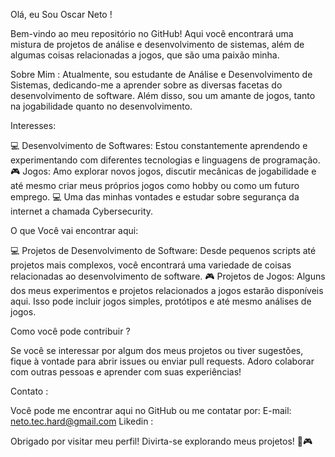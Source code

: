 Olá, eu Sou Oscar Neto !

Bem-vindo ao meu repositório no GitHub! Aqui você encontrará uma mistura de projetos de análise e desenvolvimento de sistemas, além de algumas coisas relacionadas a jogos, que são uma paixão minha.

Sobre Mim : Atualmente, sou estudante de Análise e Desenvolvimento de Sistemas, dedicando-me a aprender sobre as diversas facetas do desenvolvimento de software. Além disso, sou um amante de jogos, tanto na jogabilidade quanto no desenvolvimento.

Interesses:

💻 Desenvolvimento de Softwares: Estou constantemente aprendendo e experimentando com diferentes tecnologias e linguagens de programação.
🎮 Jogos: Amo explorar novos jogos, discutir mecânicas de jogabilidade e até mesmo criar meus próprios jogos como hobby ou como um futuro emprego.
💻 Uma das minhas vontades e estudar sobre segurança da internet a chamada Cybersecurity.

O que Você vai encontrar aqui:

💻 Projetos de Desenvolvimento de Software: Desde pequenos scripts até projetos mais complexos, você encontrará uma variedade de coisas relacionadas ao desenvolvimento de software.
🎮 Projetos de Jogos: Alguns dos meus experimentos e projetos relacionados a jogos estarão disponíveis aqui. Isso pode incluir jogos simples, protótipos e até mesmo análises de jogos.

Como você pode contribuir ?

Se você se interessar por algum dos meus projetos ou tiver sugestões, fique à vontade para abrir issues ou enviar pull requests. 
Adoro colaborar com outras pessoas e aprender com suas experiências!

Contato :

Você pode me encontrar aqui no GitHub ou me contatar por:
E-mail: neto.tec.hard@gmail.com 
Likedin :

Obrigado por visitar meu perfil! Divirta-se explorando meus projetos! 🚀🎮
